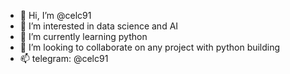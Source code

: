 - 👋 Hi, I’m @celc91
- 👀 I’m interested in data science and AI
- 🌱 I’m currently learning python
- 💞️ I’m looking to collaborate on any project with python building
- 📫 telegram: @celc91

<!---
celc91/celc91 is a ✨ special ✨ repository because its `README.md` (this file) appears on your GitHub profile.
You can click the Preview link to take a look at your changes.
--->

